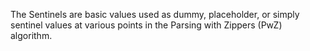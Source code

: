 The Sentinels are basic values used as dummy, placeholder, or simply sentinel
values at various points in the Parsing with Zippers (PwZ) algorithm.
